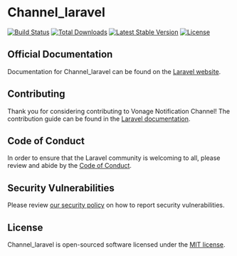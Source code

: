 # Channel_laravel

<a href="https://github.com/laravel/vonage-notification-channel/actions"><img src="https://github.com/laravel/vonage-notification-channel/workflows/tests/badge.svg" alt="Build Status"></a>
<a href="https://packagist.org/packages/laravel/vonage-notification-channel"><img src="https://img.shields.io/packagist/dt/laravel/vonage-notification-channel" alt="Total Downloads"></a>
<a href="https://packagist.org/packages/laravel/vonage-notification-channel"><img src="https://img.shields.io/packagist/v/laravel/vonage-notification-channel" alt="Latest Stable Version"></a>
<a href="https://packagist.org/packages/laravel/vonage-notification-channel"><img src="https://img.shields.io/packagist/l/laravel/vonage-notification-channel" alt="License"></a>

## Official Documentation

Documentation for Channel_laravel can be found on the [Laravel website](https://laravel.com/docs/notifications#sms-notifications).

## Contributing

Thank you for considering contributing to Vonage Notification Channel! The contribution guide can be found in the [Laravel documentation](https://laravel.com/docs/contributions).

## Code of Conduct

In order to ensure that the Laravel community is welcoming to all, please review and abide by the [Code of Conduct](https://laravel.com/docs/contributions#code-of-conduct).

## Security Vulnerabilities

Please review [our security policy](https://github.com/laravel/vonage-notification-channel/security/policy) on how to report security vulnerabilities.

## License

Channel_laravel is open-sourced software licensed under the [MIT license](LICENSE.md).
